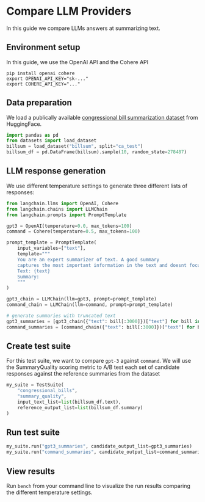 # Compare LLM Providers

In this guide we compare LLMs answers at summarizing text.

## Environment setup

In this guide, we use the OpenAI API and the Cohere API
```
pip install openai cohere
export OPENAI_API_KEY="sk-..."
export COHERE_API_KEY="..."
```

## Data preparation

We load a publically available [congressional bill summarization dataset](https://huggingface.co/datasets/billsum) from HuggingFace.

```python
import pandas as pd
from datasets import load_dataset
billsum = load_dataset("billsum", split="ca_test")
billsum_df = pd.DataFrame(billsum).sample(10, random_state=278487)
```

## LLM response generation

We use different temperature settings to generate three different lists of responses:

```python
from langchain.llms import OpenAI, Cohere
from langchain.chains import LLMChain
from langchain.prompts import PromptTemplate

gpt3 = OpenAI(temperature=0.0, max_tokens=100)
command = Cohere(temperature=0.5, max_tokens=100)

prompt_template = PromptTemplate(
	input_variables=["text"],
	template="""
	You are an expert summarizer of text. A good summary 
	captures the most important information in the text and doesnt focus too much on small details.
	Text: {text}
	Summary:
	"""
)

gpt3_chain = LLMChain(llm=gpt3, prompt=prompt_template)
command_chain = LLMChain(llm=command, prompt=prompt_template)

# generate summaries with truncated text
gpt3_summaries = [gpt3_chain({"text": bill[:3000]})["text"] for bill in billsum_df.text]
command_summaries = [command_chain({"text": bill[:3000]})["text"] for bill in billsum_df.text]
```

## Create test suite

For this test suite, we want to compare `gpt-3` against `command`. We will use the SummaryQuality scoring metric to A/B test each set of candidate responses against the reference summaries from the dataset

```python
my_suite = TestSuite(
	"congressional_bills", 
	"summary_quality", 
    input_text_list=list(billsum_df.text),
	reference_output_list=list(billsum_df.summary)
)
```

## Run test suite

```python
my_suite.run("gpt3_summaries", candidate_output_list=gpt3_summaries)
my_suite.run("command_summaries", candidate_output_list=command_summaries)
```

## View results

Run `bench` from your command line to visualize the run results comparing the different temperature settings.
